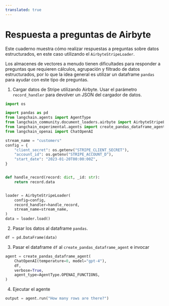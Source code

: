```yaml
---
translated: true
---
```


# Respuesta a preguntas de Airbyte

Este cuaderno muestra cómo realizar respuestas a preguntas sobre datos estructurados, en este caso utilizando el `AirbyteStripeLoader`.

Los almacenes de vectores a menudo tienen dificultades para responder a preguntas que requieren cálculos, agrupación y filtrado de datos estructurados, por lo que la idea general es utilizar un dataframe `pandas` para ayudar con este tipo de preguntas.

1. Cargar datos de Stripe utilizando Airbyte. Usar el parámetro `record_handler` para devolver un JSON del cargador de datos.

```python
import os

import pandas as pd
from langchain.agents import AgentType
from langchain_community.document_loaders.airbyte import AirbyteStripeLoader
from langchain_experimental.agents import create_pandas_dataframe_agent
from langchain_openai import ChatOpenAI

stream_name = "customers"
config = {
    "client_secret": os.getenv("STRIPE_CLIENT_SECRET"),
    "account_id": os.getenv("STRIPE_ACCOUNT_D"),
    "start_date": "2023-01-20T00:00:00Z",
}


def handle_record(record: dict, _id: str):
    return record.data


loader = AirbyteStripeLoader(
    config=config,
    record_handler=handle_record,
    stream_name=stream_name,
)
data = loader.load()
```

2. Pasar los datos al dataframe `pandas`.

```python
df = pd.DataFrame(data)
```

3. Pasar el dataframe `df` al `create_pandas_dataframe_agent` e invocar

```python
agent = create_pandas_dataframe_agent(
    ChatOpenAI(temperature=0, model="gpt-4"),
    df,
    verbose=True,
    agent_type=AgentType.OPENAI_FUNCTIONS,
)
```

4. Ejecutar el agente

```python
output = agent.run("How many rows are there?")
```
